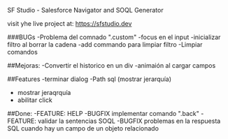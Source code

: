 SF Studio - Salesforce Navigator and SOQL Generator

visit yhe live project at: https://sfstudio.dev

###BUGs
-Problema del comnado ".custom"
-focus en el input
-inicializar filtro al borrar la cadena
-add commando para limpiar filtro
-Limpiar comandos

##Mejoras:
-Convertir el historico en un div
-animaión al cargar campos

##Features
-terminar dialog
-Path sql (mostrar jerarquía)

- mostrar jeraqrquía
- abilitar click

##Done:
-FEATURE: HELP
-BUGFIX implementar comando ".back"
-FEATURE: validar la sentencias SOQL
-BUGFIX problemas en la respuesta SQL cuando hay un campo de un objeto relacionado
